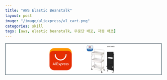 ```yaml
---
title: "AWS Elastic Beanstalk"
layout: post
image: "/image/aliexpress/al_cart.png"
categories: skill
tags: [aws, elastic beanstalk, 무중단 배포, 자동 배포]
---
```


![](../image/aliexpress/al_cart.png)



